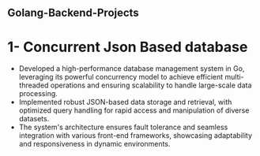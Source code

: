 ## Golang-Backend-Projects

# 1- Concurrent Json Based database 
 - Developed a high-performance database management system in Go, leveraging its powerful concurrency model to achieve efficient multi-threaded operations and ensuring scalability to handle large-scale data processing.
 - Implemented robust JSON-based data storage and retrieval, with optimized query handling for rapid access and manipulation of diverse datasets.
 - The system's architecture ensures fault tolerance and seamless integration with various front-end frameworks, showcasing adaptability and responsiveness in dynamic environments.







